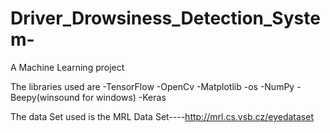 # Driver_Drowsiness_Detection_System-
A Machine Learning project

The libraries used are
-TensorFlow
-OpenCv
-Matplotlib
-os
-NumPy
-Beepy(winsound for windows)
-Keras

The data Set used is the MRL Data Set----http://mrl.cs.vsb.cz/eyedataset
